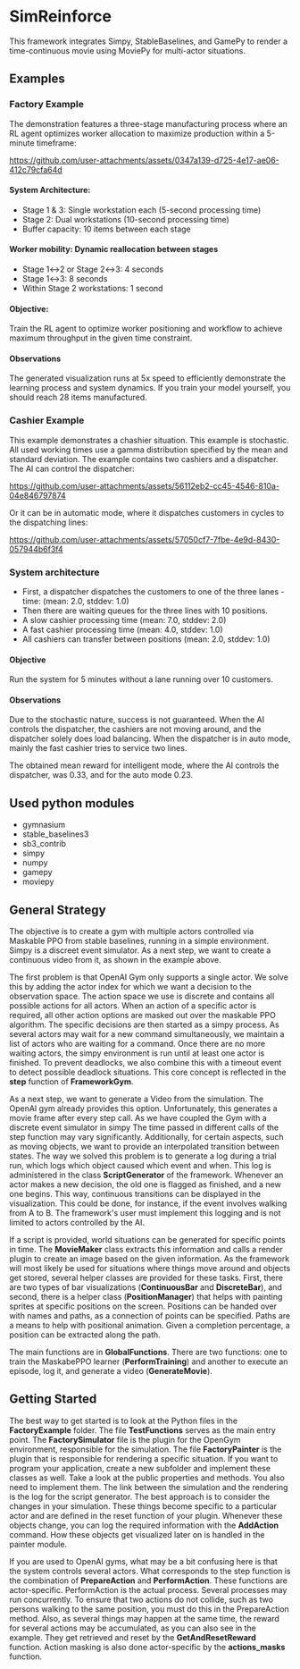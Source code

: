 # SimReinforce
This framework integrates Simpy, StableBaselines, and GamePy to render a time-continuous movie using MoviePy for multi-actor situations.


## Examples

### Factory Example 
The demonstration features a three-stage manufacturing process where an RL agent optimizes worker allocation to maximize production within a 5-minute timeframe:

https://github.com/user-attachments/assets/0347a139-d725-4e17-ae06-412c79cfa64d

#### System Architecture:
- Stage 1 & 3: Single workstation each (5-second processing time)
- Stage 2: Dual workstations (10-second processing time)
- Buffer capacity: 10 items between each stage
#### Worker mobility: Dynamic reallocation between stages 
- Stage 1↔2 or Stage 2↔3: 4 seconds
- Stage 1↔3: 8 seconds
- Within Stage 2 workstations: 1 second

#### Objective: 
Train the RL agent to optimize worker positioning and workflow to achieve maximum throughput in the given time constraint.

#### Observations
The generated visualization runs at 5x speed to efficiently demonstrate the learning process and system dynamics.
If you train your model yourself, you should reach 28 items manufactured.


### Cashier Example
This example demonstrates a chashier situation. This example is stochastic. All used working times use a 
gamma distribution specified by the mean and standard deviation. The example contains two cashiers and a dispatcher.
The AI can control the dispatcher:


https://github.com/user-attachments/assets/56112eb2-cc45-4546-810a-04e846797874


Or it can be in automatic mode, where it dispatches customers in cycles to the dispatching lines:


https://github.com/user-attachments/assets/57050cf7-7fbe-4e9d-8430-057944b6f3f4


### System architecture
- First, a dispatcher dispatches the customers to one of the three lanes - time: (mean: 2.0, stddev: 1.0)
- Then there are waiting queues for the three lines with 10 positions.
- A slow cashier processing time   (mean: 7.0, stddev: 2.0)
- A fast cashier processing time   (mean: 4.0, stddev: 1.0)
- All cashiers can transfer between positions (mean: 2.0, stddev: 1.0)

#### Objective
Run the system for 5 minutes without a lane running over 10 customers.


#### Observations
Due to the stochastic nature, success is not guaranteed. When the AI controls the dispatcher,
the cashiers are not moving around, and the dispatcher solely does load balancing. When the dispatcher is in auto
mode, mainly the fast cashier tries to service two lines. 

The obtained mean reward for intelligent mode, where the AI controls the dispatcher, was 0.33, and for the 
auto mode 0.23.  


## Used python modules
- gymnasium
- stable_baselines3
- sb3_contrib
- simpy
- numpy
- gamepy
- moviepy

## General Strategy
The objective is to create a gym with multiple actors controlled via Maskable PPO from stable baselines, running in a simple environment. 
Simpy is a discreet event simulator. As a next step, we want to create a continuous video from it, as shown in the example above.

The first problem is that OpenAI Gym only supports a single actor. We solve this by adding the actor index for which we want a decision to the observation space. 
The action space we use is discrete and contains all possible actions for all actors. When an action of a specific actor is required, all other action options are masked out over the maskable 
PPO algorithm. The specific decisions are then started as a simpy process. As several actors may wait for a new command simultaneously, we maintain a list of actors who are waiting for a command. 
Once there are no more waiting actors, the simpy environment is run until at least one actor is finished. To prevent deadlocks, we also combine this with a timeout event to detect possible deadlock situations.
This core concept is reflected in the **step** function of **FrameworkGym**.

As a next step, we want to generate a Video from the simulation. The OpenAI gym already provides this option. Unfortunately, this generates a movie frame after every step call. As we have coupled the Gym with a discrete event simulator in simpy
The time passed in different calls of the step function may vary significantly. Additionally, for certain aspects, such as moving objects, we want to provide an interpolated transition between states. The way we solved this problem is to generate a log during a trial run, 
which logs which object caused which event and when. This log is administered in the class **ScriptGenerator** of the framework. Whenever an actor makes a new decision, the old one is flagged as finished, and a new one begins. This way, continuous transitions can be displayed in
the visualization. This could be done, for instance, if the event involves walking from A to B. The framework's user must implement this logging and is not limited to actors controlled by the AI. 

If a script is provided, world situations can be generated for specific points in time. The **MovieMaker** class extracts this information and calls a render plugin to create an image based on the given information. As the framework will most likely be used
for situations where things move around and objects get stored, several helper classes are provided for these tasks. First, there are two types of bar visualizations (**ContinuousBar** and **DiscreteBar**), and second, there is a helper class (**PositionManager**) that helps with painting
sprites at specific positions on the screen. Positions can be handed over with names and paths, as a connection of points can be specified. Paths are a means to help with positional animation. Given a completion percentage, a position can be extracted along the path.

The main functions are in **GlobalFunctions**. There are two functions: one to train the MaskabePPO learner (**PerformTraining**) and another to execute an episode, log it, and generate a video (**GenerateMovie**).

## Getting Started
The best way to get started is to look at the Python files in the **FactoryExample** folder. The file **TestFunctions** serves as the main entry point. The **FactorySimulator** file is the plugin for the OpenGym environment, responsible for the simulation. The file **FactoryPainter** 
 is the plugin that is responsible for rendering a specific situation. If you want to program your application, create a new subfolder and implement these classes as well. Take a look at the public properties and methods. You also need to implement them. The link between the simulation and the rendering is the log
 for the script generator. The best approach is to consider the changes in your simulation. These things become specific to a particular actor and are defined in the reset function of your plugin. Whenever these objects change, you can log the required information with the **AddAction** command. How these objects get visualized later on is handled in the painter module. 

If you are used to OpenAI gyms, what may be a bit confusing here is that the system controls several actors. What corresponds to the step function is the combination of **PrepareAction** and **PerformAction**. These functions are actor-specific. PerformAction is the actual process. Several processes may run concurrently. To ensure that two actions do not collide, such as two persons walking to the same position, you must do this in the PrepareAction method. Also, as several things may happen at the same time, the reward for several actions may be accumulated, as you can also see in the example. They get retrieved and reset by the **GetAndResetReward** function.
Action masking is also done actor-specific by the **actions_masks** function.


